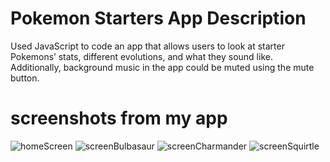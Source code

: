 # Pokemon Starters App Description
Used JavaScript to code an app that allows users to look at starter Pokemons’ stats, different evolutions, and what they sound like. Additionally, background music in the app could be muted using the mute button. 

# screenshots from my app
![homeScreen](https://github.com/user-attachments/assets/ff9d8d05-9f8c-448d-b8f8-bfc50be7b51f)
![screenBulbasaur](https://github.com/user-attachments/assets/0bda18b0-2fb4-465a-8921-4c5b34d65843)
![screenCharmander](https://github.com/user-attachments/assets/5c07c65d-ef16-472f-be14-978e0aa37059)
![screenSquirtle](https://github.com/user-attachments/assets/d30bb875-65e0-47b0-a2e5-56689beccbdf)
